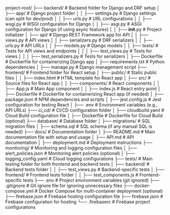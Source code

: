 project-root/
├── backend/                         # Backend folder for Django and DRF setup
│   ├── app/                         # Django project folder
│   │   ├── settings.py              # Django settings (can split for dev/prod)
│   │   ├── urls.py                  # URL configurations
│   │   ├── wsgi.py                  # WSGI configuration for Django
│   │   ├── asgi.py                  # ASGI configuration for Django (if using async features)
│   │   ├── __init__.py              # Project initializer
│   ├── api/                         # Django REST Framework app for API
│   │   ├── views.py                 # API views
│   │   ├── serializers.py           # DRF serializers
│   │   ├── urls.py                  # API URLs
│   │   ├── models.py                # Django models
│   │   ├── tests/                   # Tests for API views and endpoints
│   │   │   ├── test_views.py        # Tests for views
│   │   │   ├── test_serializers.py  # Tests for serializers
│   ├── Dockerfile                   # Dockerfile for containerizing Django app
│   ├── requirements.txt             # Python dependencies
│   ├── manage.py                    # Django management script
├── frontend/                        # Frontend folder for React setup
│   ├── public/                      # Static public files
│   │   ├── index.html               # HTML template for React app
│   ├── src/                         # Source files for React app
│   │   ├── components/              # React components
│   │   ├── App.js                   # Main App component
│   │   ├── index.js                 # React entry point
│   ├── Dockerfile                   # Dockerfile for containerizing React app (if needed)
│   ├── package.json                 # NPM dependencies and scripts
│   ├── jest.config.js               # Jest configuration for testing React
│   ├── .env                         # Environment variables (e.g., API URLs)
├── ci_cd/                           # CI/CD configuration folder
│   ├── cloudbuild.yaml              # Cloud Build configuration file
│   ├── Dockerfile                   # Dockerfile for Cloud Build (optional)
├── database/                        # Database folder
│   ├── migrations/                  # SQL migration files
│   ├── schema.sql                   # SQL schema (if any manual SQL is needed)
├── docs/                            # Documentation folder
│   ├── README.md                    # Main documentation file with setup and usage
│   ├── API.md                       # API documentation
│   ├── deployment.md                # Deployment instructions
├── monitoring/                      # Monitoring and logging configuration files
│   ├── alert_policies.json          # Monitoring alert policies (optional)
│   ├── logging_config.yaml          # Cloud logging configurations
├── tests/                           # Main testing folder for both frontend and backend tests
│   ├── backend/                     # Backend tests folder
│   │   ├── test_views.py            # Backend-specific tests
│   ├── frontend/                    # Frontend tests folder
│   │   ├── test_components.js       # Frontend-specific tests
├── .env                             # Project environment variables (git ignored)
├── .gitignore                       # Git ignore file for ignoring unnecessary files
├── docker-compose.yml               # Docker Compose for multi-container deployment (optional)
├── firebase.json                    # Firebase hosting configuration file
├── firebase.json                    # Firebase configuration for hosting
└── .firebaserc                      # Firebase project configurations
